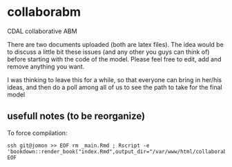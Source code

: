 # collaborabm
CDAL collaborative ABM

There are two documents uploaded (both are latex files). 
The idea would be to discuss a little bit these issues (and any other you guys can think of) before starting with the code of the model.
Please feel free to edit, add and remove anything you want.

I was thinking to leave this for a while, so that everyone can bring in her/his ideas, and then do a poll among all of us to see the path to take for the final model

## usefull notes (to be reorganize)

To force compilation:
```
ssh git@jomon >> EOF rm _main.Rmd ; Rscript -e 'bookdown::render_book("index.Rmd",output_dir="/var/www/html/collaborabm")' EOF
```
